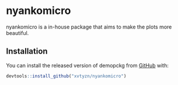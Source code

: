 
<!-- README.md is generated from README.Rmd. Please edit that file -->

# nyankomicro

<!-- badges: start -->

<!-- badges: end -->

nyankomicro is a in-house package that aims to make the plots more
beautiful.

## Installation

You can install the released version of demopckg from
[GitHub](https://github.com) with:

``` r
devtools::install_github("xvtyzn/nyankomicro")
```
